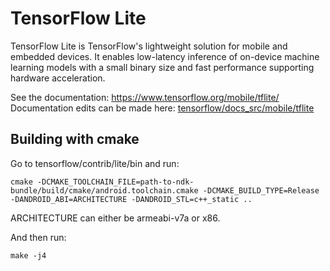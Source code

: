 # TensorFlow Lite

TensorFlow Lite is TensorFlow's lightweight solution for mobile and embedded
devices. It enables low-latency inference of on-device machine learning models
with a small binary size and fast performance supporting hardware acceleration.

See the documentation: https://www.tensorflow.org/mobile/tflite/
Documentation edits can be made here: [tensorflow/docs_src/mobile/tflite](../../docs_src/mobile/tflite)

## Building with cmake

Go to tensorflow/contrib/lite/bin and run:

`cmake -DCMAKE_TOOLCHAIN_FILE=path-to-ndk-bundle/build/cmake/android.toolchain.cmake -DCMAKE_BUILD_TYPE=Release -DANDROID_ABI=ARCHITECTURE -DANDROID_STL=c++_static ..`

ARCHITECTURE can either be armeabi-v7a or x86.

And then run:

`make -j4`